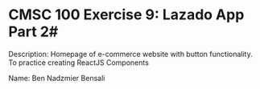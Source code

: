 # CMSC 100 Exercise 9: Lazado App Part 2#

Description: Homepage of e-commerce website with button functionality. To practice creating ReactJS Components

Name: Ben Nadzmier Bensali